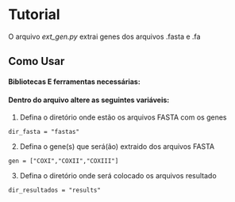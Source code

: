 # Tutorial 
O arquivo *ext_gen.py* extrai genes dos arquivos .fasta e .fa

## Como Usar

#### Bibliotecas E ferramentas necessárias:

#### Dentro do arquivo altere as seguintes variáveis:

1. Defina o diretório onde estão os arquivos FASTA com os genes
```
dir_fasta = "fastas"
```
2. Defina o gene(s) que será(ão) extraido dos arquivos FASTA
```
gen = ["COXI","COXII","COXIII"]
```
3. Defina o diretório onde será colocado os arquivos resultado
```
dir_resultados = "results"	
```


